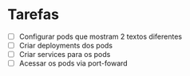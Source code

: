 # Tarefas

- [ ] Configurar pods que mostram 2 textos diferentes
- [ ] Criar deployments dos pods
- [ ] Criar services para os pods
- [ ] Acessar os pods via port-foward
